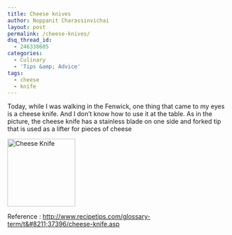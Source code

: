 ```yaml
---
title: Cheese knives
author: Noppanit Charassinvichai
layout: post
permalink: /cheese-knives/
dsq_thread_id:
  - 246338605
categories:
  - Culinary
  - 'Tips &amp; Advice'
tags:
  - cheese
  - knife
---
```

Today, while I was walking in the Fenwick, one thing that came to my eyes is a cheese knife. And I don&#8217;t know how to use it at the table. As in the picture, the cheese knife has a stainless blade on one side and forked tip that is used as a lifter for pieces of cheese

<img src="http://www.kitchenniche.ca/images/imagecache/universal%20cheese%20knife%20swissmar%201%2010505.jpg" alt="Cheese Knife" height="153" width="153" />

Reference : [http://www.recipetips.com/glossary-term/t&#8211;37396/cheese-knife.asp ][1]

 [1]: http://www.recipetips.com/glossary-term/t--37396/cheese-knife.asp